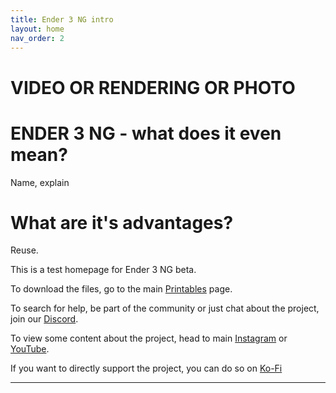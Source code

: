 ```yaml
---
title: Ender 3 NG intro
layout: home
nav_order: 2
---
```

# __VIDEO OR RENDERING OR PHOTO__


# ENDER 3 NG - what does it even mean?
Name, explain

# What are it's advantages?
Reuse.

This is a test homepage for Ender 3 NG beta.

To download the files, go to the main [Printables] page.

To search for help, be part of the community or just chat about the project, join our [Discord].

To view some content about the project, head to main [Instagram] or [YouTube].

If you want to directly support the project, you can do so on [Ko-Fi]


----

[Printables]: https://www.printables.com/en/@radkoko
[Discord]: https://discord.com/invite/Zkvu6uu2AR
[Instagram]: https://www.instagram.com/RH3D_cz
[YouTube]: https://www.youtube.com/@RH3D_cz?sub_confirmation=1
[Ko-Fi]: https://ko-fi.com/rh3dcz
